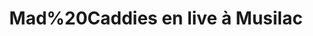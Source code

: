 ---
layout: live
title: "Mad%20Caddies en live &agrave; Musilac"
number: 145
liveid: mad-caddies-musilac
videoid: FxYxsrvjaj8
qui: Mad%20Caddies
ou: Musilac
ip: 185.159.157.11
created_at: 2021-06-05T16:03:25.016Z
permalink: 145-mad-caddies-musilac
---
